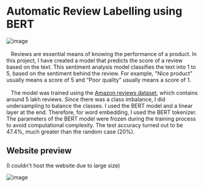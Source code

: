 # Automatic Review Labelling using BERT

![image](https://user-images.githubusercontent.com/62956111/173849762-845b3a71-e680-4925-b505-bf6d15bccbd8.png)
<br><br>
&nbsp;&nbsp; Reviews are essential means of knowing the performance of a product. 
In this project, I have created a model that predicts the score of a review based on the text. 
This sentiment analysis model classifies the text into 1 to 5, based on the sentiment behind the review. 
For example, "Nice product" usually means a score of 5 and “Poor quality” usually means a score of 1.
<br><br>
&nbsp;&nbsp; The model was trained using the 
<a href="https://www.kaggle.com/datasets/bittlingmayer/amazonreviews">Amazon reviews dataset</a>, 
which contains around 5 lakh reviews. Since there was a class imbalance, I did undersampling to balance the classes. 
I used the BERT model and a linear layer at the end. Therefore, for word embedding, I used the BERT tokenizer.
 The parameters of the BERT model were frozen during the training process to avoid computational complexity. 
 The test accuracy turned out to be 47.4%, much greater than the random case (20%).
 
 
 ## Website preview
 
 (I couldn't host the website due to large size)
 
 
![image](https://user-images.githubusercontent.com/62956111/173854093-3e940fc3-b4da-4943-8ce0-1dff68610b49.png)
